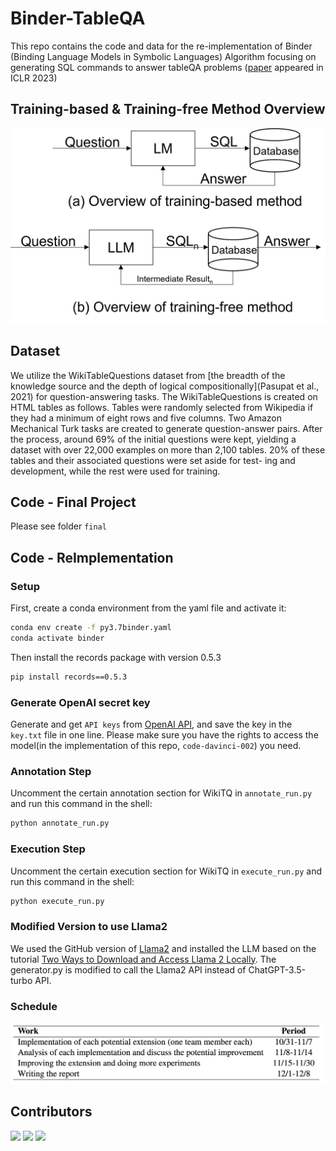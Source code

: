 # Binder-TableQA

This repo contains the code and data for the re-implementation of Binder (Binding Language Models in Symbolic Languages) Algorithm focusing on generating SQL commands to answer tableQA problems ([paper](https://arxiv.org/abs/2210.02875) appeared in ICLR 2023)

## Training-based & Training-free Method Overview

![](./doc/overview1.png)

## Dataset
We utilize the WikiTableQuestions dataset from [the breadth of the knowledge source and the depth of logical compositionally](Pasupat et al., 2021) for question-answering tasks. The WikiTableQuestions is created on HTML tables as follows. Tables were randomly selected from Wikipedia if they had a minimum of eight rows and five columns. Two Amazon Mechanical Turk tasks are created to generate question-answer pairs. After the process, around 69% of the initial questions were kept, yielding a dataset with over 22,000 examples on more than 2,100 tables. 20% of these tables and their associated questions were set aside for test- ing and development, while the rest were used for training.

## Code - Final Project

Please see folder `final`

## Code - ReImplementation
### Setup
First, create a conda environment from the yaml file and activate it:
```bash
conda env create -f py3.7binder.yaml
conda activate binder
```

Then install the records package with version 0.5.3
```bash
pip install records==0.5.3
```

### Generate OpenAI secret key
Generate and get `API keys` from [OpenAI API](https://openai.com/api/), and save the key in the `key.txt` file in one line. Please make sure you have the rights to access the model(in the implementation of this repo, `code-davinci-002`) you need.

### Annotation Step
Uncomment the certain annotation section for WikiTQ in `annotate_run.py` and run this command in the shell:
```bash
python annotate_run.py
```

### Execution Step
Uncomment the certain execution section for WikiTQ in `execute_run.py` and run this command in the shell:
```bash
python execute_run.py
```

### Modified Version to use Llama2
We used the GitHub version of [Llama2](https://github.com/facebookresearch/llama) and installed the LLM based on the tutorial [Two Ways to Download and Access Llama 2 Locally](https://towardsdatascience.com/two-ways-to-download-and-access-llama-2-locally-8a432ed232a4). The generator.py is modified to call the Llama2 API instead of ChatGPT-3.5-turbo API. 

### Schedule

![](./doc/schedule.png)

## Contributors
<a href="https://github.com/zsong96wisc"> <img src="https://avatars.githubusercontent.com/u/61021277?v=4"  width="50" /></a>
<a href="https://github.com/hippohwj"> <img src="https://avatars.githubusercontent.com/u/77051102?v=4"  width="50" /></a>
<a href="https://github.com/xxcisxxc"> <img src="https://avatars.githubusercontent.com/u/32963789?v=4"  width="50" /></a>

